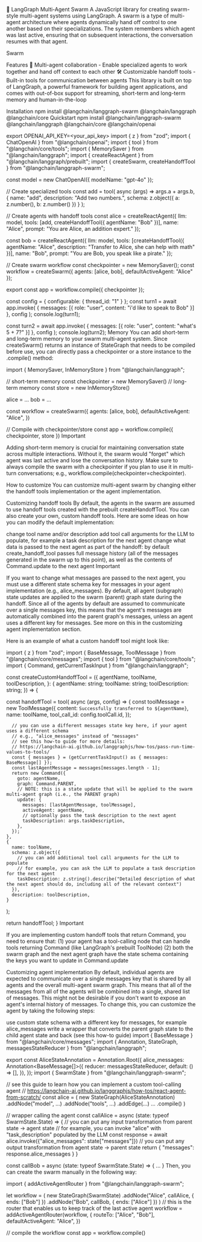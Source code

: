 🤖 LangGraph Multi-Agent Swarm
A JavaScript library for creating swarm-style multi-agent systems using LangGraph. A swarm is a type of multi-agent architecture where agents dynamically hand off control to one another based on their specializations. The system remembers which agent was last active, ensuring that on subsequent interactions, the conversation resumes with that agent.

Swarm

Features
🤖 Multi-agent collaboration - Enable specialized agents to work together and hand off context to each other
🛠️ Customizable handoff tools - Built-in tools for communication between agents
This library is built on top of LangGraph, a powerful framework for building agent applications, and comes with out-of-box support for streaming, short-term and long-term memory and human-in-the-loop

Installation
npm install @langchain/langgraph-swarm @langchain/langgraph @langchain/core
Quickstart
npm install @langchain/langgraph-swarm @langchain/langgraph @langchain/core @langchain/openai

export OPENAI_API_KEY=<your_api_key>
import { z } from "zod";
import { ChatOpenAI } from "@langchain/openai";
import { tool } from "@langchain/core/tools";
import { MemorySaver } from "@langchain/langgraph";
import { createReactAgent } from "@langchain/langgraph/prebuilt";
import { createSwarm, createHandoffTool } from "@langchain/langgraph-swarm";

const model = new ChatOpenAI({ modelName: "gpt-4o" });

// Create specialized tools
const add = tool(
  async (args) => args.a + args.b,
  {
    name: "add",
    description: "Add two numbers.",
    schema: z.object({
      a: z.number(),
      b: z.number()
    })
  }
);

// Create agents with handoff tools
const alice = createReactAgent({
  llm: model,
  tools: [add, createHandoffTool({ agentName: "Bob" })],
  name: "Alice",
  prompt: "You are Alice, an addition expert."
});

const bob = createReactAgent({
  llm: model,
  tools: [createHandoffTool({ 
    agentName: "Alice", 
    description: "Transfer to Alice, she can help with math" 
  })],
  name: "Bob",
  prompt: "You are Bob, you speak like a pirate."
});

// Create swarm workflow
const checkpointer = new MemorySaver();
const workflow = createSwarm({
  agents: [alice, bob],
  defaultActiveAgent: "Alice"
});

export const app = workflow.compile({ 
  checkpointer 
});

const config = { configurable: { thread_id: "1" } };
const turn1 = await app.invoke(
  { messages: [{ role: "user", content: "i'd like to speak to Bob" }] },
  config
);
console.log(turn1);

const turn2 = await app.invoke(
  { messages: [{ role: "user", content: "what's 5 + 7?" }] },
  config
);
console.log(turn2);
Memory
You can add short-term and long-term memory to your swarm multi-agent system. Since createSwarm() returns an instance of StateGraph that needs to be compiled before use, you can directly pass a checkpointer or a store instance to the .compile() method:

import { MemorySaver, InMemoryStore } from "@langchain/langgraph";

// short-term memory
const checkpointer = new MemorySaver()
// long-term memory
const store = new InMemoryStore()

alice = ...
bob = ...

const workflow = createSwarm({
  agents: [alice, bob],
  defaultActiveAgent: "Alice",
})

// Compile with checkpointer/store
const app = workflow.compile({
  checkpointer,
  store
})
Important

Adding short-term memory is crucial for maintaining conversation state across multiple interactions. Without it, the swarm would "forget" which agent was last active and lose the conversation history. Make sure to always compile the swarm with a checkpointer if you plan to use it in multi-turn conversations; e.g., workflow.compile(checkpointer=checkpointer).

How to customize
You can customize multi-agent swarm by changing either the handoff tools implementation or the agent implementation.

Customizing handoff tools
By default, the agents in the swarm are assumed to use handoff tools created with the prebuilt createHandoffTool. You can also create your own, custom handoff tools. Here are some ideas on how you can modify the default implementation:

change tool name and/or description
add tool call arguments for the LLM to populate, for example a task description for the next agent
change what data is passed to the next agent as part of the handoff: by default create_handoff_tool passes full message history (all of the messages generated in the swarm up to this point), as well as the contents of Command.update to the next agent
Important

If you want to change what messages are passed to the next agent, you must use a different state schema key for messages in your agent implementation (e.g., alice_messages). By default, all agent (subgraph) state updates are applied to the swarm (parent) graph state during the handoff. Since all of the agents by default are assumed to communicate over a single messages key, this means that the agent's messages are automatically combined into the parent graph's messages, unless an agent uses a different key for messages. See more on this in the customizing agent implementation section.

Here is an example of what a custom handoff tool might look like:

import { z } from "zod";
import { BaseMessage, ToolMessage } from "@langchain/core/messages";
import { tool } from "@langchain/core/tools";
import { Command, getCurrentTaskInput } from "@langchain/langgraph";

const createCustomHandoffTool = ({
  agentName,
  toolName,
  toolDescription,
}: {
  agentName: string;
  toolName: string;
  toolDescription: string;
}) => {

  const handoffTool = tool(
    async (args, config) => {
      const toolMessage = new ToolMessage({
        content: `Successfully transferred to ${agentName}`,
        name: toolName,
        tool_call_id: config.toolCall.id,
      });

      // you can use a different messages state key here, if your agent uses a different schema
      // e.g., "alice_messages" instead of "messages"
      // see this how-to guide for more details: 
      // https://langchain-ai.github.io/langgraphjs/how-tos/pass-run-time-values-to-tools/
      const { messages } = (getCurrentTaskInput() as { messages: BaseMessage[] });
      const lastAgentMessage = messages[messages.length - 1];
      return new Command({
        goto: agentName,
        graph: Command.PARENT,
        // NOTE: this is a state update that will be applied to the swarm multi-agent graph (i.e., the PARENT graph)
        update: {
          messages: [lastAgentMessage, toolMessage],
          activeAgent: agentName,
          // optionally pass the task description to the next agent
          taskDescription: args.taskDescription,
        },
      });
    },
    {
      name: toolName,
      schema: z.object({
        // you can add additional tool call arguments for the LLM to populate
        // for example, you can ask the LLM to populate a task description for the next agent
        taskDescription: z.string().describe("Detailed description of what the next agent should do, including all of the relevant context")
      }),
      description: toolDescription,
    }
  );

  return handoffTool;
}
Important

If you are implementing custom handoff tools that return Command, you need to ensure that:
(1) your agent has a tool-calling node that can handle tools returning Command (like LangGraph's prebuilt ToolNode) (2) both the swarm graph and the next agent graph have the state schema containing the keys you want to update in Command.update

Customizing agent implementation
By default, individual agents are expected to communicate over a single messages key that is shared by all agents and the overall multi-agent swarm graph. This means that all of the messages from all of the agents will be combined into a single, shared list of messages. This might not be desirable if you don't want to expose an agent's internal history of messages. To change this, you can customize the agent by taking the following steps:

use custom state schema with a different key for messages, for example alice_messages
write a wrapper that converts the parent graph state to the child agent state and back (see this how-to guide)
import { BaseMessage } from "@langchain/core/messages";
import { Annotation, StateGraph, messagesStateReducer } from "@langchain/langgraph";

export const AliceStateAnnotation = Annotation.Root({
  alice_messages: Annotation<BaseMessage[]>({
    reducer: messagesStateReducer,
    default: () => [],
  }),
});
import { SwarmState } from "@langchain/langgraph-swarm";

// see this guide to learn how you can implement a custom tool-calling agent
// https://langchain-ai.github.io/langgraphjs/how-tos/react-agent-from-scratch/
const alice = (
    new StateGraph(AliceStateAnnotation)
    .addNode("model", ...)
    .addNode("tools", ...)
    .addEdge(...)
    ...
    .compile()
)

// wrapper calling the agent
const callAlice = async (state: typeof SwarmState.State) => {
    // you can put any input transformation from parent state -> agent state
    // for example, you can invoke "alice" with "task_description" populated by the LLM
    const response = await alice.invoke({"alice_messages": state["messages"]})
    // you can put any output transformation from agent state -> parent state
    return { "messages": response.alice_messages }
}

const callBob = async (state: typeof SwarmState.State) => {
    ...
}
Then, you can create the swarm manually in the following way:

import { addActiveAgentRouter } from "@langchain/langgraph-swarm";

let workflow = (
    new StateGraph(SwarmState)
    .addNode("Alice", callAlice, { ends: ["Bob"] })
    .addNode("Bob", callBob, { ends: ["Alice"] })
)
// this is the router that enables us to keep track of the last active agent
workflow = addActiveAgentRouter(workflow, {
    routeTo: ["Alice", "Bob"],
    defaultActiveAgent: "Alice",
})

// compile the workflow
const app = workflow.compile()
